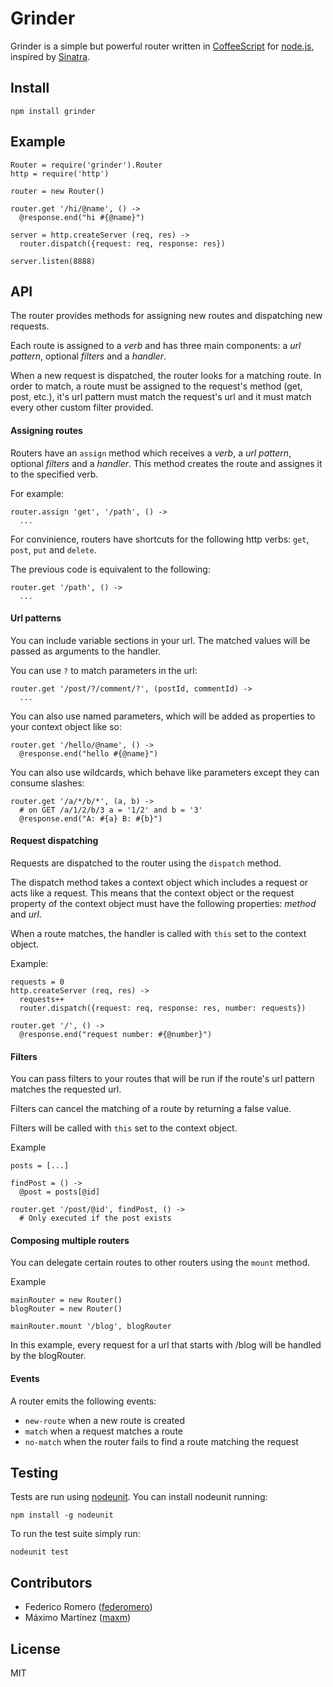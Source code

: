 # Grinder

Grinder is a simple but powerful router written in [CoffeeScript](http://jashkenas.github.com/coffee-script/)
for [node.js](http://nodejs.org/), inspired by [Sinatra](http://sinatrarb.com/).

## Install

    npm install grinder

## Example

    Router = require('grinder').Router
    http = require('http')

    router = new Router()

    router.get '/hi/@name', () ->
      @response.end("hi #{@name}")

    server = http.createServer (req, res) ->
      router.dispatch({request: req, response: res})

    server.listen(8888)


## API

The router provides methods for assigning new routes and
dispatching new requests.

Each route is assigned to a *verb* and has three main components: a *url pattern*, optional *filters* and a *handler*.

When a new request is dispatched, the router looks for a matching route.
In order to match, a route must be assigned to the request's method
(get, post, etc.), it's url pattern must match the request's url and it
must match every other custom filter provided.

#### Assigning routes

Routers have an `assign` method which receives a *verb*, a *url
pattern*, optional *filters* and a *handler*. This method creates the
route and assignes it to the specified verb.

For example:

    router.assign 'get', '/path', () ->
      ...

For convinience, routers have shortcuts for the following http
verbs: `get`, `post`, `put` and `delete`.

The previous code is equivalent to the following:

    router.get '/path', () ->
      ...

#### Url patterns

You can include variable sections in your url. The matched values will be
passed as arguments to the handler.

You can use `?` to match parameters in the url:

    router.get '/post/?/comment/?', (postId, commentId) ->
      ...

You can also use named parameters, which will be added as properties to
your context object like so:

    router.get '/hello/@name', () ->
      @response.end("hello #{@name}")

You can also use wildcards, which behave like parameters except they can
consume slashes:

    router.get '/a/*/b/*', (a, b) ->
      # on GET /a/1/2/b/3 a = '1/2' and b = '3'
      @response.end("A: #{a} B: #{b}")

#### Request dispatching

Requests are dispatched to the router using the `dispatch` method.

The dispatch method takes a context object which includes a request
or acts like a request. This means that the context object or the
request property of the context object must have the following
properties: *method* and *url*.

When a route matches, the handler is called with `this` set to the
context object.

Example:

    requests = 0
    http.createServer (req, res) ->
      requests++
      router.dispatch({request: req, response: res, number: requests})

    router.get '/', () ->
      @response.end("request number: #{@number}")

#### Filters

You can pass filters to your routes that will be run if the route's url
pattern matches the requested url.

Filters can cancel the matching of a route by returning a false value.

Filters will be called with `this` set to the context object.

Example

    posts = [...]

    findPost = () ->
      @post = posts[@id]

    router.get '/post/@id', findPost, () ->
      # Only executed if the post exists


#### Composing multiple routers

You can delegate certain routes to other routers using the `mount`
method.

Example

    mainRouter = new Router()
    blogRouter = new Router()

    mainRouter.mount '/blog', blogRouter

In this example, every request for a url that starts with /blog will be
handled by the blogRouter.

#### Events

A router emits the following events:

- `new-route` when a new route is created
- `match` when a request matches a route
- `no-match` when the router fails to find a route matching the request

## Testing

Tests are run using [nodeunit](http://github.com/caolan/nodeunit). You
can install nodeunit running:

    npm install -g nodeunit

To run the test suite simply run:

    nodeunit test

## Contributors

- Federico Romero ([federomero](http://github.com/federomero))
- Máximo Martínez ([maxm](http://github.com/maxm))

## License

MIT
